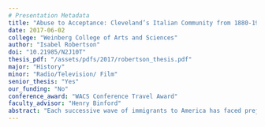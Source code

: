 ```yaml
---
# Presentation Metadata
title: "Abuse to Acceptance: Cleveland’s Italian Community from 1880-1920"
date: 2017-06-02
college: "Weinberg College of Arts and Sciences"
author: "Isabel Robertson"
doi: "10.21985/N2J10T"
thesis_pdf: "/assets/pdfs/2017/robertson_thesis.pdf"
major: "History"
minor: "Radio/Television/ Film"
senior_thesis: "Yes"
our_funding: "No"
conference_award: "WACS Conference Travel Award"
faculty_advisor: "Henry Binford"
abstract: "Each successive wave of immigrants to America has faced prejudice founded in fear and uncertainty. Immigrants from Italy were particularly discriminated against in the early years of their arrival, from 1880 through 1920. They faced violence, racial slurs, and media attacks based on an unsubstantiated stereotype of criminality. This project set out to discern how the Italian immigrant community in America, through the case study of the city of Cleveland, evolved from being despised and racialized to being accepted as white Americans. Archival research, historical newspaper articles, and manuscripts such as letters and Americanization pamphlets largely inform the writing, in addition to secondary scholarship and memoirs. The paper lays out first the context in which Italian immigrants came to Cleveland and where in the ethnic fabric they fit, then the negative reputation and stereotyping that the Italian population faced, and finally the Americanization processes of the Italian community in Cleveland. Economic mobility, support from hometown societies, individual community leaders, and the racial dynamics of Italians’ white skin and subsequent discrimination against African Americans each contributed to the evolution of Americanization for Italian immigrants. That trajectory is a pattern that every European ethnic group has faced to some degree through the history of American immigration. The arc of shifting ‘whiteness’ and gradual Americanization may provide a framework for understanding present-day immigration and ethnically based discrimination."
---
```


